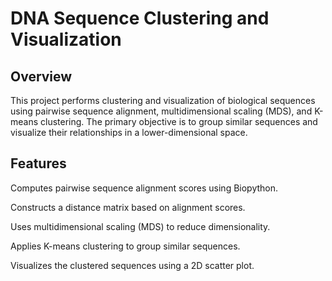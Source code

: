 # DNA Sequence Clustering and Visualization

## Overview

This project performs clustering and visualization of biological sequences using pairwise sequence alignment, multidimensional scaling (MDS), and K-means clustering. The primary objective is to group similar sequences and visualize their relationships in a lower-dimensional space.

## Features

Computes pairwise sequence alignment scores using Biopython.

Constructs a distance matrix based on alignment scores.

Uses multidimensional scaling (MDS) to reduce dimensionality.

Applies K-means clustering to group similar sequences.

Visualizes the clustered sequences using a 2D scatter plot.

